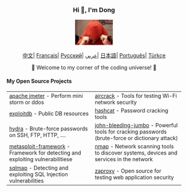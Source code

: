 <div align="center" style="background-size: cover; background-position: center; padding: 20px;">
    <h3>Hi 👋, I'm Dong </h3>
    <p align="center">
        <img src="meme.gif" width="100"/>
    </p>
    <p align="center">
        <a href="https://github.com/RedBear-dos/RedBear-dos/blob/main/README_CN.md"><span>中文</span></a>|
        <a href="https://github.com/RedBear-dos/RedBear-dos/blob/main/README_FR.md"><span>Français</span></a>|
        <a href="https://github.com/RedBear-dos/RedBear-dos/blob/main/README_RU.md"><span>Русский</span></a>|
        <a href="https://github.com/RedBear-dos/RedBear-dos/blob/main/README_AR.md"><span>عربي</span></a>|
        <a href="https://github.com/RedBear-dos/RedBear-dos/blob/main/README_JP.md"><span>日本語</span></a>|
        <a href="https://github.com/RedBear-dos/RedBear-dos/blob/main/README_PTBR.md"><span>Português</span></a>|
        <a href="https://github.com/RedBear-dos/RedBear-dos/blob/main/READNE_TR.md"><span>Türkçe</span></a>
    </p>
    <p>🌟 Welcome to my corner of the coding universe! 🌟</p>
    <h4 align="left">My Open Source Projects</h4>
    <table align="center">
        <tr>
            <td><a href="https://github.com/RedBear-dos/apache-jmeter-5">apache jmeter</a> - Perform mini storm or ddos</td>
            <td><a href="https://github.com/RedBear-dos/aircrack-">aircrack</a> - Tools for testing Wi-Fi network security</td>
        </tr>
        <tr>
            <td><a href="https://github.com/RedBear-dos/exploitdb-">exploitdb</a> - Public DB resources</td>
            <td><a href="https://github.com/RedBear-dos/hashcat">hashcat</a> - Password cracking tools</td>
        </tr>
        <tr>
            <td><a href="https://github.com/RedBear-dos/hydra">hydra</a> - Brute-force passwords on SSH, FTP, HTTP, ....</td>
            <td><a href="https://github.com/RedBear-dos/john-bleeding-jumbo">john-bleeding-jumbo</a> - Powerful tools for cracking passwords (brute-force or dictionary attack)</td>
        </tr>
        <tr>
            <td><a href="https://github.com/RedBear-dos/metasploit-framework">metasploit-framework</a> - Framework for detecting and exploiting vulnerabilitiese</td>
            <td><a href="https://github.com/RedBear-dos/nmap">nmap</a> - Network scanning tools to discover systems, devices and services in the network</td>
        </tr>
        <tr>
            <td><a href="https://github.com/RedBear-dos/sqlmap">sqlmap</a> - Detecting and exploiting SQL Injection vulnerabilities</td>
            <td><a href="https://github.com/RedBear-dos/zaproxy-">zaproxy</a> - Open source for testing web application security</td>
        </tr>
    </table>
</div>
